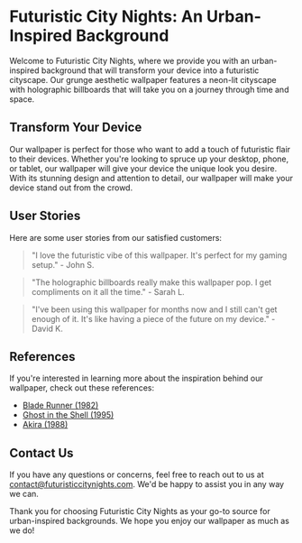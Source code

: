 <!--font:Open Sans-->

# Futuristic City Nights: An Urban-Inspired Background

Welcome to Futuristic City Nights, where we provide you with an urban-inspired background that will transform your device into a futuristic cityscape. Our grunge aesthetic wallpaper features a neon-lit cityscape with holographic billboards that will take you on a journey through time and space.

## Transform Your Device

Our wallpaper is perfect for those who want to add a touch of futuristic flair to their devices. Whether you're looking to spruce up your desktop, phone, or tablet, our wallpaper will give your device the unique look you desire. With its stunning design and attention to detail, our wallpaper will make your device stand out from the crowd.

## User Stories

Here are some user stories from our satisfied customers:

> "I love the futuristic vibe of this wallpaper. It's perfect for my gaming setup." - John S.

> "The holographic billboards really make this wallpaper pop. I get compliments on it all the time." - Sarah L.

> "I've been using this wallpaper for months now and I still can't get enough of it. It's like having a piece of the future on my device." - David K.

## References

If you're interested in learning more about the inspiration behind our wallpaper, check out these references:

- [Blade Runner (1982)](#)
- [Ghost in the Shell (1995)](#)
- [Akira (1988)](#)

## Contact Us

If you have any questions or concerns, feel free to reach out to us at [contact@futuristiccitynights.com](mailto:contact@futuristiccitynights.com). We'd be happy to assist you in any way we can.

Thank you for choosing Futuristic City Nights as your go-to source for urban-inspired backgrounds. We hope you enjoy our wallpaper as much as we do!

<!--

Write me content for website with wallpaper which alt text is:

"An urban-inspired wallpaper with a grunge aesthetic, featuring a neon-lit cityscape with futuristic elements such as holographic billboards."

The name/title of the page should not be 1:1 copy of the alt text but rather a real content of the website which is using this wallpaper.

- Use markdown format 
- Start with heading
- Heading should be short and concise
- The content should look like a real website 
- The website should not be about the wallpaper, wallpaper is just a related background
- Heading should be contain work "wallpaper" or "background"
- Include real sections like references, contact, user stories, etc. use things relevant to the page purpose.
- Feel free to use structure like headings, bullets, numbering, blockquotes, paragraphs, horizontal lines, etc.
- You can use formatting like bold or _italic_
- You can include UTF-8 emojis
- Links should be only #hash anchors (and you can refer to the document itself)
- Do not include images


---


# Futuristic City Nights: An Urban-Inspired Background

Welcome to Futuristic City Nights, where we provide you with an urban-inspired background that will transform your device into a futuristic cityscape. Our grunge aesthetic wallpaper features a neon-lit cityscape with holographic billboards that will take you on a journey through time and space.

## Transform Your Device

Our wallpaper is perfect for those who want to add a touch of futuristic flair to their devices. Whether you're looking to spruce up your desktop, phone, or tablet, our wallpaper will give your device the unique look you desire. With its stunning design and attention to detail, our wallpaper will make your device stand out from the crowd.

## User Stories

Here are some user stories from our satisfied customers:

> "I love the futuristic vibe of this wallpaper. It's perfect for my gaming setup." - John S.

> "The holographic billboards really make this wallpaper pop. I get compliments on it all the time." - Sarah L.

> "I've been using this wallpaper for months now and I still can't get enough of it. It's like having a piece of the future on my device." - David K.

## References

If you're interested in learning more about the inspiration behind our wallpaper, check out these references:

- [Blade Runner (1982)](#)
- [Ghost in the Shell (1995)](#)
- [Akira (1988)](#)

## Contact Us

If you have any questions or concerns, feel free to reach out to us at [contact@futuristiccitynights.com](mailto:contact@futuristiccitynights.com). We'd be happy to assist you in any way we can.

Thank you for choosing Futuristic City Nights as your go-to source for urban-inspired backgrounds. We hope you enjoy our wallpaper as much as we do!

-->
